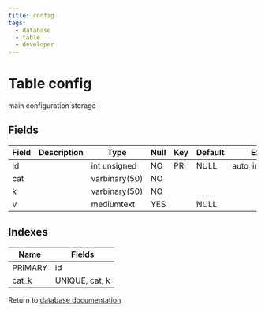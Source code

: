 ```yaml
---
title: config
tags:
  - database
  - table
  - developer
---
```

# Table config

main configuration storage

## Fields

| Field | Description | Type          | Null | Key | Default | Extra          |
| ----- | ----------- | ------------- | ---- | --- | ------- | -------------- |
| id    |             | int unsigned  | NO   | PRI | NULL    | auto_increment |
| cat   |             | varbinary(50) | NO   |     |         |                |
| k     |             | varbinary(50) | NO   |     |         |                |
| v     |             | mediumtext    | YES  |     | NULL    |                |

## Indexes

| Name    | Fields         |
| ------- | -------------- |
| PRIMARY | id             |
| cat_k   | UNIQUE, cat, k |


Return to [database documentation](./index.md)
